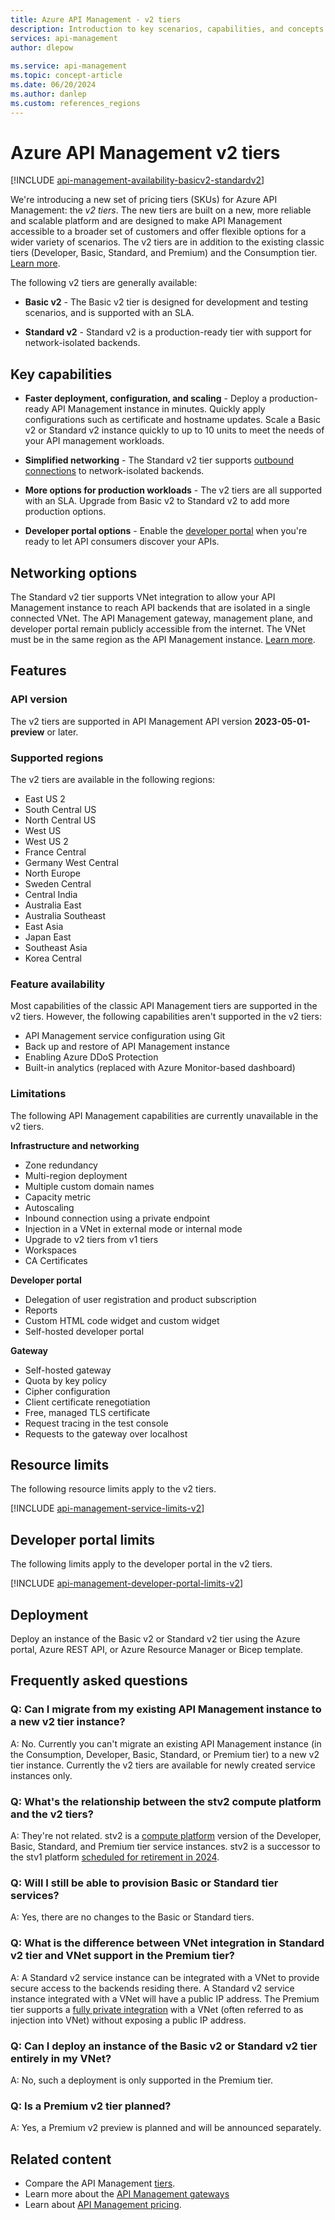 ```yaml
---
title: Azure API Management - v2 tiers
description: Introduction to key scenarios, capabilities, and concepts of the v2 tiers (SKUs) of the Azure API Management service. 
services: api-management
author: dlepow
 
ms.service: api-management
ms.topic: concept-article
ms.date: 06/20/2024
ms.author: danlep
ms.custom: references_regions
---
```


# Azure API Management v2 tiers

[!INCLUDE [api-management-availability-basicv2-standardv2](../../includes/api-management-availability-basicv2-standardv2.md)]

We're introducing a new set of pricing tiers (SKUs) for Azure API Management: the *v2 tiers*. The new tiers are built on a new, more reliable and scalable platform and are designed to make API Management accessible to a broader set of customers and offer flexible options for a wider variety of scenarios. The v2 tiers are in addition to the existing classic tiers (Developer, Basic, Standard, and Premium) and the Consumption tier. [Learn more](api-management-key-concepts.md#api-management-tiers).

The following v2 tiers are generally available:

* **Basic v2** - The Basic v2 tier is designed for development and testing scenarios, and is supported with an SLA.

* **Standard v2** - Standard v2 is a production-ready tier with support for network-isolated backends.

## Key capabilities

* **Faster deployment, configuration, and scaling** - Deploy a production-ready API Management instance in minutes. Quickly apply configurations such as certificate and hostname updates. Scale a Basic v2 or Standard v2 instance quickly to up to 10 units to meet the needs of your API management workloads.

* **Simplified networking** - The Standard v2 tier supports [outbound connections](#networking-options) to network-isolated backends.

* **More options for production workloads** - The v2 tiers are all supported with an SLA. Upgrade from Basic v2 to Standard v2 to add more production options.

* **Developer portal options** - Enable the [developer portal](api-management-howto-developer-portal.md) when you're ready to let API consumers discover your APIs. 

## Networking options

The Standard v2 tier supports VNet integration to allow your API Management instance to reach API backends that are isolated in a single connected VNet. The API Management gateway, management plane, and developer portal remain publicly accessible from the internet. The VNet must be in the same region as the API Management instance. [Learn more](integrate-vnet-outbound.md).

## Features

### API version

The v2 tiers are supported in API Management API version **2023-05-01-preview** or later.

### Supported regions
The v2 tiers are available in the following regions:
* East US 2
* South Central US
* North Central US
* West US
* West US 2
* France Central
* Germany West Central
* North Europe
* Sweden Central
* Central India
* Australia East
* Australia Southeast
* East Asia
* Japan East
* Southeast Asia
* Korea Central

### Feature availability

Most capabilities of the classic API Management tiers are supported in the v2 tiers. However, the following capabilities aren't supported in the v2 tiers:

* API Management service configuration using Git
* Back up and restore of API Management instance
* Enabling Azure DDoS Protection
* Built-in analytics (replaced with Azure Monitor-based dashboard)

### Limitations

The following API Management capabilities are currently unavailable in the v2 tiers.

**Infrastructure and networking**
* Zone redundancy 
* Multi-region deployment 
* Multiple custom domain names 
* Capacity metric
* Autoscaling
* Inbound connection using a private endpoint
* Injection in a VNet in external mode or internal mode
* Upgrade to v2 tiers from v1 tiers 
* Workspaces
* CA Certificates

**Developer portal**
* Delegation of user registration and product subscription
* Reports
* Custom HTML code widget and custom widget
* Self-hosted developer portal

**Gateway**
* Self-hosted gateway
* Quota by key policy
* Cipher configuration
* Client certificate renegotiation
* Free, managed TLS certificate
* Request tracing in the test console
* Requests to the gateway over localhost

## Resource limits

The following resource limits apply to the v2 tiers.

[!INCLUDE [api-management-service-limits-v2](../../includes/api-management-service-limits-v2.md)]

## Developer portal limits

The following limits apply to the developer portal in the v2 tiers.

[!INCLUDE [api-management-developer-portal-limits-v2](../../includes/api-management-developer-portal-limits-v2.md)]

## Deployment

Deploy an instance of the Basic v2 or Standard v2 tier using the Azure portal, Azure REST API, or Azure Resource Manager or Bicep template.

## Frequently asked questions

### Q: Can I migrate from my existing API Management instance to a new v2 tier instance?

A: No. Currently you can't migrate an existing API Management instance (in the Consumption, Developer, Basic, Standard, or Premium tier) to a new v2 tier instance. Currently the v2 tiers are available for newly created service instances only.

### Q: What's the relationship between the stv2 compute platform and the v2 tiers?

A: They're not related. stv2 is a [compute platform](compute-infrastructure.md) version of the Developer, Basic, Standard, and Premium tier service instances. stv2 is a successor to the stv1 platform [scheduled for retirement in 2024](./breaking-changes/stv1-platform-retirement-august-2024.md).

### Q: Will I still be able to provision Basic or Standard tier services? 

A: Yes, there are no changes to the Basic or Standard tiers. 

### Q: What is the difference between VNet integration in Standard v2 tier and VNet support in the Premium tier? 

A: A Standard v2 service instance can be integrated with a VNet to provide secure access to the backends residing there. A Standard v2 service instance integrated with a VNet will have a public IP address. The Premium tier supports a [fully private integration](api-management-using-with-internal-vnet.md) with a VNet (often referred to as injection into VNet) without exposing a public IP address. 

### Q: Can I deploy an instance of the Basic v2 or Standard v2 tier entirely in my VNet? 

A: No, such a deployment is only supported in the Premium tier. 

### Q: Is a Premium v2 tier planned?

A: Yes, a Premium v2 preview is planned and will be announced separately.

## Related content

* Compare the API Management [tiers](api-management-features.md).
* Learn more about the [API Management gateways](api-management-gateways-overview.md)
* Learn about [API Management pricing](https://azure.microsoft.com/pricing/details/api-management/).
